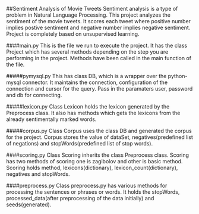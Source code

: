 ##Sentiment Analysis of Movie Tweets
Sentiment analysis is a type of problem in Natural Language Processing. This project analyzes the sentiment of the movie tweets. It scores each tweet where positive number implies postive sentiment and negative number implies negative sentiment. Project is completely based on unsupervised learning.

####main.py
This is the file we run to execute the project. It has the class Project which has several methods depending on the step you are performing in the project. Methods have been called in the main function of the file.

#####pymysql.py
This has class DB, which is a wrapper over the python-mysql connector. It maintains the connection, configuration of the connection and cursor for the query. Pass in the paramaters user, password and db for connecting.

#####lexicon.py
Class Lexicon holds the lexicon generated by the Preprocess class. It also has methods which gets the lexicons from the already sentimentally marked words.

#####corpus.py
Class Corpus uses the class DB and generated the corpus for the project. Corpus stores the value of dataSet, negatives(predefined list of negations) and stopWords(predefined list of stop words).

####scoring.py
Class Scoring inherits the class Preprocess class. Scoring has two methods of scoring one is zagibolov and other is basic method. Scoring holds method, lexicons(dictionary), lexicon_count(dictionary), negatives and stopWords.

####preprocess.py
Class preprocess.py has various methods for processing the sentences or phrases or words. It holds the stopWords, processed_data(after preprocessing of the data initially) and seeds(generated).
